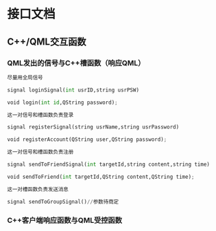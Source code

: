# 接口文档

## C++/QML交互函数

### QML发出的信号与C++槽函数（响应QML）



```python
尽量用全局信号

signal loginSignal(int usrID,string usrPSW)

void login(int id,QString password);

这一对信号和槽函数负责登录

signal registerSignal(string usrName,string usrPassword)

void registerAccount(QString user,QString password);

这一对信号和槽函数负责注册

signal sendToFriendSignal(int targetId,string content,string time)

void sendToFriend(int targetId,QString content,QString time);

这一对槽函数负责发送消息

signal sendToGroupSignal()//参数待商定
```
    
### C++客户端响应函数与QML受控函数


